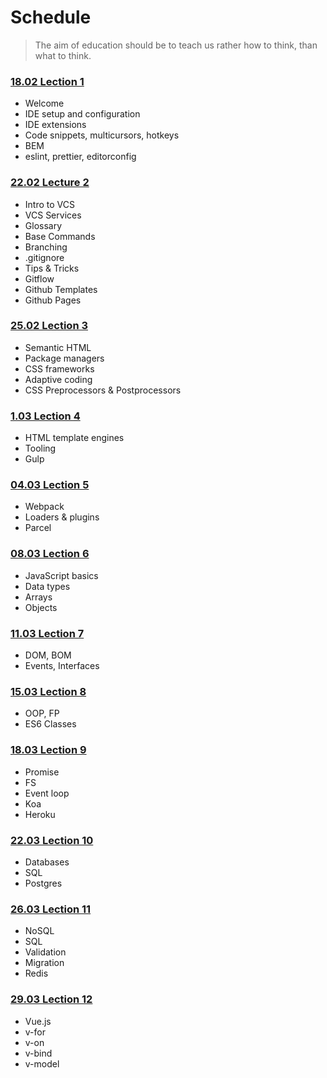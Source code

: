 # Schedule

> The aim of education should be to teach us rather how to think, than what to think.

### [18.02 Lection 1](/lecture-1/lecture.md)

- Welcome
- IDE setup and configuration
- IDE extensions
- Code snippets, multicursors, hotkeys
- BEM
- eslint, prettier, editorconfig

### [22.02 Lecture 2](/lecture-2/lecture.md)

- Intro to VCS
- VCS Services
- Glossary
- Base Commands
- Branching
- .gitignore
- Tips & Tricks
- Gitflow
- Github Templates
- Github Pages

### [25.02 Lection 3](/lecture-3/lecture.md)

- Semantic HTML
- Package managers
- CSS frameworks
- Adaptive coding
- CSS Preprocessors & Postprocessors

### [1.03 Lection 4](/lecture-4/lecture.md)

- HTML template engines
- Tooling
- Gulp

### [04.03 Lection 5](/lecture-5/lecture.md)

- Webpack
- Loaders & plugins
- Parcel

### [08.03 Lection 6](/lecture-6/lecture.md)

- JavaScript basics
- Data types
- Arrays
- Objects

### [11.03 Lection 7](/lecture-7/lecture.md)

- DOM, BOM
- Events, Interfaces

### [15.03 Lection 8](/lecture-8/lecture.md)

- OOP, FP
- ES6 Classes

### [18.03 Lection 9](/lecture-9/lecture.md)
- Promise
- FS
- Event loop
- Koa
- Heroku

### [22.03 Lection 10](/lecture-10/lecture.md)
- Databases
- SQL
- Postgres

### [26.03 Lection 11](/lecture-11/lecture.md)
- NoSQL
- SQL
- Validation
- Migration
- Redis

### [29.03 Lection 12](/lecture-12/lecture.md)
- Vue.js
- v-for
- v-on
- v-bind
- v-model
